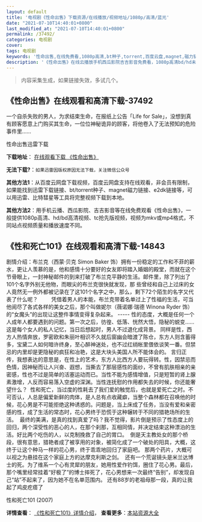 ```yaml
---
layout: default
title: '电视剧《性命出售》下载资源/在线播放/视频地址/1080p/高清/蓝光'
date: "2021-07-10T14:40:01+0800"
last_modified_at: "2021-07-10T14:40:01+0800"
permalink: /37492/
categories: 电视剧
cover:
tags: 电视剧
keywords: '性命出售,在线免费看,1080p高清,bt种子,torrent,百度云盘,magnet,磁力链,迅雷下载资源'
description: '《性命出售》在线云播放手机西瓜影院吉吉影音免费看，1080p高清bd/hd未删减完整版和tc抢先枪版，mkv/mp4格式，附带bt/torrent种子、magnet/磁力链、百度云盘、网盘资源迅雷下载链接'
---
```


>内容采集生成，如果链接失效，多试几个。


## 《性命出售》在线观看和高清下载-37492

一个自杀失败的男人，为求结束生命，在报纸上公告「Life for Sale」，没想到真有顾客愿意上门购买其生命，一位位神秘诡异的顾客，将他卷入了无法预知的危险事件里……


性命出售迅雷下载

**下载地址**： [在线观看下载 《性命出售》](https://www.993dy.com//vod-detail-id-29521.html) 


**无法下载?**：`如果迅雷因版权原因无法下载，关注微信公众号 `

**其他方法1**：从百度云网盘下载视频，百度云网盘支持在线观看，非会员有限制，如果能找到迅雷下载链接、bt/torrent种子、magnet磁力链接、e2dk链接等，可以用迅雷、比特彗星等工具将完整视频下载到本地。

**其他方法2**：用手机云播、西瓜影院、吉吉影音等在线免费观看《性命出售》，一般提供1080p高清、hd/bd高清视频、tc抢先版视频，视频为mkv或mp4格式，不同站点视频质量和播放速度不同。


## 《性和死亡101》在线观看和高清下载-14843

剧情介绍：布兰克（西蒙·贝克 Simon Baker 饰）拥有一份稳定的工作和不菲的薪水，更让人羡慕的是，他和感情十分要好的女友即将踏入婚姻的殿堂，而就在这个节骨眼上，一封神秘邮件的到来打破了布兰克平静的生活。邮件里，除了列出了101个名字外别无他物，而眼尖的布兰克很快就发现，那 些曾经和自己上过床的女人竟然无一例外都被记录在了这101个名字之中，那么，剩下72个陌生的名字又代表了什么呢？  　　凭借着男人的本能，布兰克带着名单过上了性福的生活，可当他阅尽了各式各样的美女之后，那个叫做妮尔（薇诺娜·瑞德 Winona Ryder 饰）的“女魔头”的出现让这整件事情变得复杂起来。 ----- 性的态度，大概是任何一个人成年人都要遇到的问题。第一次之后，彷徨、低落、恍然大悟，隐秘的蜕变……这是每个女人的私人记忆，当日后想起时，男人不过退化成背景。 同样是性，西方人热情奔放，罗密欧和朱丽叶相识不久就后窗幽会暗渡了陈仓，东方人则含蓄得多，宝黛二人如何暗许终身，至心醉神迷处，也不过红绡帐里偎依谈笑一番。但禁忌的内里却是更隐秘的疯狂和冶艳，这是大块头美国人所不能体会的。 言归正传，我想表达的意思是，在性上的艺术，东方人比西方人要玩得转。性，因禁忌而色情，因神秘而让人兴奋、遐想，当撕去了那层感性的面纱，不曾有肌肤相亲的亲密感，性也不过是简单的活塞运动而已。当性不能为感情增值，只是短暂的肾上腺素激增，人反而容易落入空虚的深渊。当性连抚慰的作用都失去的时候，你还能奢望什么？  性和死亡，当过度的性耗去了我们爱的触觉后，也就是爱死亡之时。不可否认，人总是偏爱新鲜的肉体，是人总有点收藏癖，当整个森林都在召唤他的时候，花心男是不可能拒绝这种诱惑的。问题是，当上床成了任务，当没有爱和亲密感的性，成了生活的常态时，花心男终于恐慌于这种辗转于不同的猎艳场所的生活。  最终的美满，是真的找到真爱了吗？我不觉得，影片倒是预示了性态度上的回归，两个深受性的恶心的人，在那个刹那，互相同情，并决定结束这种漂泊的生活。好比两个吃伤的人，以克制挽救了自己的胃口。  倒是天主教处女的那个桥段，很有意思，猎艳者成了被享用的对象，被简化成了一个破处的阳具，大概，这终于让这个种马一样的花心男，终于乖乖地回归了家庭吧。 那两个药片，大概可以视之为悬挂在这个家庭上方的达摩克利斯之剑。  还有一个荒诞镜头是米兰达博士的死。为了维系一个心有灵犀的朋友，她用性爱作钓饵，圈住了花心男。最后，那个嘴里经常挂着“好极了”的博士摔死了，花心男想来一次最终“告别”，却发现自己“站”不起来了，因为她不在名单范围内。 还有88岁的老祖母那一段，真的让我起了鸡皮疙瘩了


性和死亡101 (2007)

**详情查看**： [《性和死亡101》详情介绍](/movie/14843/)， **查看更多**：[本站资源大全](/movie/t/all/)

